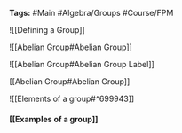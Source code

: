 **Tags:** #Main #Algebra/Groups #Course/FPM 

![[Defining a Group]]

![[Abelian Group#Abelian Group]]

![[Abelian Group#Abelian Group Label]]

[[Abelian Group#Abelian Group]]

![[Elements of a group#^699943]]

#### [[Examples of a group]]